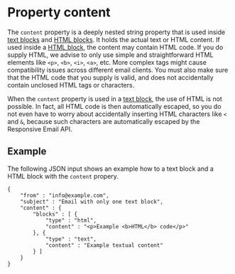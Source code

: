 # Property content

The `content` property is a deeply nested string property that is used
inside <a href="/support/json/block-text">text blocks</a> and 
<a href="/support/json/block-html">HTML blocks</a>. It holds the actual 
text or HTML content. If used inside a <a href="/support/json/block-html">HTML block</a>, 
the content may contain HTML code. If you do supply HTML, we advise to only use simple 
and straightforward HTML elements like ```<p>```, ```<b>```, ```<i>```, 
```<a>```, etc. More complex tags might cause compatibility issues across 
different email clients. You must also make sure that the HTML code that
you supply is valid, and does not accidentally contain unclosed HTML tags or 
characters.

When the `content` property is used in a <a href="/support/json/block-text">text block</a>,
the use of HTML is not possible. In fact, all HTML code is then automatically
escaped, so you do not even have to worry about accidentally inserting
HTML characters like `<` and `&`, because such characters are 
automatically escaped by the Responsive Email API.

## Example

The following JSON input shows an example how to a text block and a HTML
block with the `content` propery.

    {
        "from" : "info@example.com",
        "subject" : "Email with only one text block",
        "content" : {
            "blocks" : [ {
                "type" : "html",
                "content" : "<p>Example <b>HTML</b> code</p>"
            }, {
                "type" : "text",
                "content" : "Example textual content"
            } ]
        }
    }
